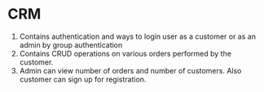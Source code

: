 # CRM
1. Contains authentication and ways to login user as a customer or as an admin by group authentication
2. Contains CRUD operations on various orders performed by the customer.
3. Admin can view number of orders and number of customers. Also customer can sign up for registration.
